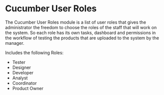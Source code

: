 # Cucumber User Roles

The Cucumber User Roles module is a list of user roles that gives the administrator the freedom to choose the roles of the staff that will work on the system. So each role has its own tasks, dashboard and permissions in the workflow of testing the products that are uploaded to the system by the manager.

Includes the following Roles:

- Tester
- Designer
- Developer
- Analyst
- Coordinator
- Product Owner